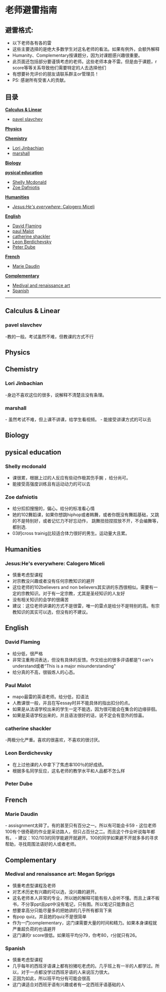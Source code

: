 # 老师避雷指南


 ## 避雷格式:
 - 以下老师各有各的雷
 - 这些主要选择的是绝大多数学生对这名老师的看法。如果有例外，会额外解释
 - Humanity、Complementary按课题分，因为对课题感兴趣很重要。
 - 此页面还包括部分要谨慎考虑的老师。这些老师本身不雷。但是由于课题，r score等等关系导致他们需要特定的人去选择他们
 - 有想要补充评价的朋友请联系群主or管理员！
 - PS: 感谢所有受害人的贡献。


 ## 目录
 <a href="#cal_linear">**Calculus & Linear**</a>  
 - <a href="#pavel">pavel slavchev</a>


 <a href="#phys">**Physics**</a>  

 <a href="#chem">**Chemistry**</a>  
 - <a href="#jinbachian">Lori Jinbachian</a>
 - <a href="#marshall">marshall</a>

 <a href="#bio">**Biology**</a>  

 <a href="#pe">**pysical education**</a> 
 - <a href="#mcdonald">Shelly Mcdonald</a>
 - <a href="#dafniotis">Zoe Dafniotis</a>

 <a href="#hum">**Humanities**</a>  
 - <a href="#jesus">*Jesus:He's everywhere*: Calogero Miceli</a>


 <a href="#eng">**English**</a>  
 - <a href="#flaming">David Flaming</a>
 - <a href="#malot">paul Malot</a>
 - <a href="#shackler">catherine shackler</a>
 - <a href="#berdichevsky"> Leon Berdichevsky</a>
 - <a href="#dube"> Peter Dube</a>

 <a href="#fr">**French**</a>  
 - <a href="#daudin">Marie Daudin</a>

 <a href="#com">**Complementary**</a>  
 - <a href="#medival">Medival and renaissance art</a>
 - <a href="#spanish">Spanish</a>


 ---
 <h2 id="cal_linear">Calculus & Linear</h2>

 <h3 id="pavel">pavel slavchev</h3>

 -教的一般。考试虽然不难，但教课的方式不行



 <h2 id="phys">Physics</h2>


 <h2 id="chem">Chemistry</h2>

 <h3 id="jinbachian">Lori Jinbachian</h3>

 -身边不喜欢这位的很多，说解释不清楚且没有条理。

 <h3 id="marshall">marshall</h3>
 - 虽然考试不难，但上课不讲课，给学生看视频。
 - 能接受讲课方式的可以去

 <h2 id="bio">Biology</h2>

 <h2 id="pe">pysical education</h2>
 <h3 id="mcdonald">Shelly mcdonald</h3>

 - 课很累，根据上过的人反应有些动作极其伤手腕 ，给分尚可。
 - 能接受高强度训练且有运动动力的可以去

 <h3 id="dafniotis">Zoe dafniotis</h3>

 - 给分扣扣搜搜的，偏心。给分的标准看心情
 - 她的102舞蹈课，如果你想跳hiphop或者韩舞，或者你既没有舞蹈基础，又跳的不是特别好，或者记忆力不好忘动作，
 跳舞扭扭捏捏放不开，不会编舞等，都别选.
 - 03的cross trainig比较适合体力很好的男生。运动量大且累。



 <h2 id="hum">Humanities</h2>

 <h3 id="jesus">Jesus:He's everywhere: Calogero Miceli</h3>

 - 慎重考虑型课程
 - 对宗教没兴趣或者没有任何宗教知识的避开
 - 这位老师的102believers and non believers其实讲的东西很相似。需要有一定的宗教知识。对于有一定宗教，尤其是圣经知识的人友好
 - 没有相关知识的会学的很痛苦
 - 建议：这位老师讲课的方式不是很雷，唯一的雷点是给分不是特别的高。有宗教知识的其实可以选，但没有的不建议。


 <h2 id="eng">English</h2>

 <h3 id="flaming">David Flaming</h3>
 
 - 给分低，很严格
 - 非常注重用词表达，但没有具体的反馈。作文给出的很多评语都是"I can's understand或者“This is a major misunderstanding"
 - 给分真的不高，很锻炼人的心态。

 <h3 id="malot">Paul Malot</h3>

 - mapo最雷的英语老师。给分低，扣语法
 - 人教课很一般，并且在写essay时并不能具体的指出扣分的点。
 - 如果是从法语学校出来的学生一定不能选，因为很可能会在集合的边缘徘徊。
 - 如果是英语学校出来的，并且语法很好的话，说不定会有意外的惊喜。

 <h3 id="shackler">catherine shackler</h3>
 -两极分化严重。喜欢的很喜欢，不喜欢的很讨厌。

 <h3 id="berdichevsky">Leon Berdichevsky</h3>

 - 在上过他课的人中拿下了焦虑率100％的好成绩。
 - 根据多名同学反应，这名老师的教学水平和人品都不怎么样

 <h3 id="debe">Peter Dube</h3>

 <h2 id="fre">French</h2>

 <h3 id="daudin">Marie Daudin</h3>
 - assisgnment太碎了。有的甚至只有百分之一。所以有可能会卡59
 - 这位老师100有个很奇葩的作业是采访路人，但只占百分之二。而且这个作业听说每年都有。
 - 建议：102/103的同学能避开就避开。100的同学如果避不开就多多的寻求帮助，寻找周围法语好的人或者老师。

 <h2 id="com">Complementary</h2>
 <h3 id="medival">Medival and renaissance art: Megan Spriggs</h3>

 - 慎重考虑型课程及老师
 - 对艺术历史有兴趣的可以选，没兴趣的避开。
 - 这名老师本人非常的专业，所以她的解释可能有些人会听不懂。而且上课不板书，不分享ppt且ppt中没有笔记，只有图。所以笔记只能靠自己
 - 想要拿高分只能尽量多的把她讲的几乎所有都背下来
 - 有pop quiz。并且她的quiz不是很简单
 - 作为一门complementary，这门课需要大量的时间和精力。如果本身课程就严重超负荷的也请避开
 - 这门课的r score很低。如果班平均分79，你考80，r分就只有26。

 <h3 id="spanish">Spanish</h3>

 - 慎重考虑型课程
 - 几乎每年的西班牙语课上都有扮猪吃老虎的。几乎班上有一半的人都学过。所以，对于一点都没学过西班牙语的人来说压力很大。
 - 正因为如此，所以班平均分有可能会很高
 - 这门课适合对西班牙语有兴趣或者有一定西班牙语基础的人

